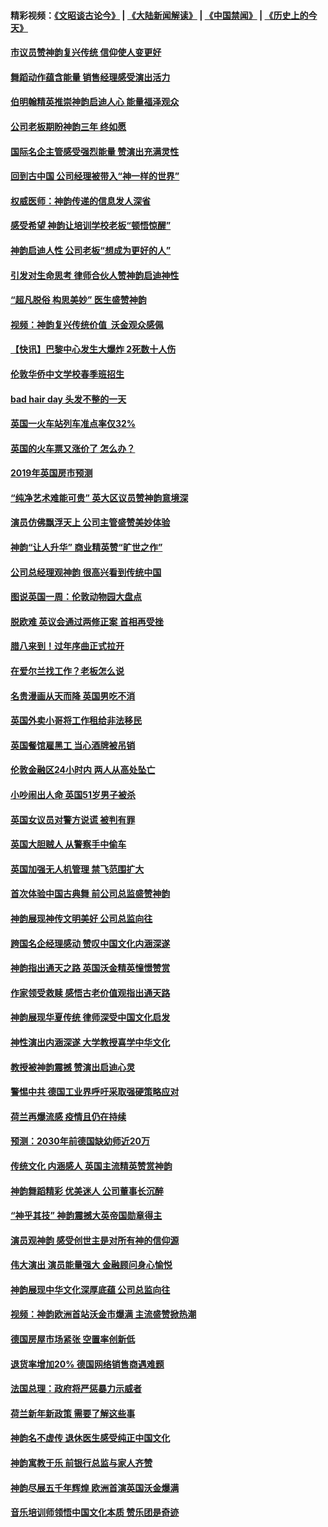 #### 精彩视频：[《文昭谈古论今》](https://github.com/gfw-breaker/wenzhao/blob/master/README.md?t=01140331) | [《大陆新闻解读》](https://github.com/gfw-breaker/ntdtv-comedy/blob/master/README.md?t=01140331) | [《中国禁闻》](https://github.com/gfw-breaker/ntdtv-news/blob/master/README.md?t=01140331) | [《历史上的今天》](https://github.com/gfw-breaker/today-in-history/blob/master/README.md?t=01140331) 

#### [市议员赞神韵复兴传统 信仰使人变更好](../pages/nsc974/n10973340.md?t=01140331) 

#### [舞蹈动作蕴含能量 销售经理感受演出活力](../pages/nsc974/n10973210.md?t=01140331) 

#### [伯明翰精英推崇神韵启迪人心 能量福泽观众](../pages/nsc974/n10971911.md?t=01140331) 

#### [公司老板期盼神韵三年 终如愿](../pages/nsc974/n10971777.md?t=01140331) 

#### [国际名企主管感受强烈能量 赞演出充满灵性](../pages/nsc974/n10971724.md?t=01140331) 

#### [回到古中国 公司经理被带入“神一样的世界”](../pages/nsc974/n10971705.md?t=01140331) 

#### [权威医师：神韵传递的信息发人深省](../pages/nsc974/n10971688.md?t=01140331) 

#### [感受希望 神韵让培训学校老板“顿悟惊醒”](../pages/nsc974/n10971444.md?t=01140331) 

#### [神韵启迪人性 公司老板“想成为更好的人”](../pages/nsc974/n10971424.md?t=01140331) 

#### [引发对生命思考 律师合伙人赞神韵启迪神性](../pages/nsc974/n10971151.md?t=01140331) 

#### [“超凡脱俗 构思美妙” 医生盛赞神韵](../pages/nsc974/n10971122.md?t=01140331) 

#### [视频：神韵复兴传统价值  沃金观众感佩](../pages/nsc974/n10970961.md?t=01140331) 

#### [【快讯】巴黎中心发生大爆炸 2死数十人伤](../pages/nsc974/n10970675.md?t=01140331) 

#### [伦敦华侨中文学校春季班招生](../pages/nsc974/n10970785.md?t=01140331) 

#### [bad hair day 头发不整的一天](../pages/nsc974/n10970780.md?t=01140331) 

#### [英国一火车站列车准点率仅32%](../pages/nsc974/n10970775.md?t=01140331) 

#### [英国的火车票又涨价了 怎么办？](../pages/nsc974/n10970766.md?t=01140331) 

#### [2019年英国房市预测](../pages/nsc974/n10970729.md?t=01140331) 

#### [“纯净艺术难能可贵” 英大区议员赞神韵意境深](../pages/nsc974/n10970162.md?t=01140331) 

#### [演员仿佛飘浮天上 公司主管盛赞美妙体验](../pages/nsc974/n10969882.md?t=01140331) 

#### [神韵“让人升华” 商业精英赞“旷世之作”](../pages/nsc974/n10969860.md?t=01140331) 

#### [公司总经理观神韵 很高兴看到传统中国](../pages/nsc974/n10969730.md?t=01140331) 

#### [图说英国一周：伦敦动物园大盘点](../pages/nsc974/n10969365.md?t=01140331) 

#### [脱欧难 英议会通过两修正案 首相再受挫](../pages/nsc974/n10968468.md?t=01140331) 

#### [腊八来到！过年序曲正式拉开](../pages/nsc974/n10968649.md?t=01140331) 

#### [在爱尔兰找工作？老板怎么说](../pages/nsc974/n10968555.md?t=01140331) 

#### [名贵漫画从天而降 英国男吃不消](../pages/nsc974/n10968559.md?t=01140331) 

#### [英国外卖小哥将工作租给非法移民](../pages/nsc974/n10968548.md?t=01140331) 

#### [英国餐馆雇黑工 当心酒牌被吊销](../pages/nsc974/n10968537.md?t=01140331) 

#### [伦敦金融区24小时内 两人从高处坠亡](../pages/nsc974/n10968533.md?t=01140331) 

#### [小吵闹出人命 英国51岁男子被杀](../pages/nsc974/n10968526.md?t=01140331) 

#### [英国女议员对警方说谎 被判有罪](../pages/nsc974/n10968517.md?t=01140331) 

#### [英国大胆贼人 从警察手中偷车](../pages/nsc974/n10968489.md?t=01140331) 

#### [英国加强无人机管理 禁飞范围扩大](../pages/nsc974/n10968473.md?t=01140331) 

#### [首次体验中国古典舞 前公司总监盛赞神韵](../pages/nsc974/n10967619.md?t=01140331) 

#### [神韵展现神传文明美好 公司总监向往](../pages/nsc974/n10967402.md?t=01140331) 

#### [跨国名企经理感动 赞叹中国文化内涵深遂](../pages/nsc974/n10967396.md?t=01140331) 

#### [神韵指出通天之路 英国沃金精英憧憬赞赏](../pages/nsc974/n10967254.md?t=01140331) 

#### [作家领受救赎 感悟古老价值观指出通天路](../pages/nsc974/n10967056.md?t=01140331) 

#### [神韵展现华夏传统 律师深受中国文化启发](../pages/nsc974/n10966824.md?t=01140331) 

#### [神性演出内涵深遂 大学教授喜学中华文化](../pages/nsc974/n10966804.md?t=01140331) 

#### [教授被神韵震撼 赞演出启迪心灵](../pages/nsc974/n10966792.md?t=01140331) 

#### [警惕中共 德国工业界呼吁采取强硬策略应对](../pages/nsc974/n10966701.md?t=01140331) 

#### [荷兰再爆流感 疫情且仍在持续](../pages/nsc974/n10965996.md?t=01140331) 

#### [预测：2030年前德国缺幼师近20万](../pages/nsc974/n10965934.md?t=01140331) 

#### [传统文化 内涵感人 英国主流精英赞赏神韵](../pages/nsc974/n10965374.md?t=01140331) 

#### [神韵舞蹈精彩 优美迷人 公司董事长沉醉](../pages/nsc974/n10965237.md?t=01140331) 

#### [“神乎其技” 神韵震撼大英帝国勋章得主](../pages/nsc974/n10964718.md?t=01140331) 

#### [演员观神韵 感受创世主是对所有神的信仰源](../pages/nsc974/n10964931.md?t=01140331) 

#### [伟大演出 演员能量强大 金融顾问身心愉悦](../pages/nsc974/n10964616.md?t=01140331) 

#### [神韵展现中华文化深厚底蕴 公司总监向往](../pages/nsc974/n10964581.md?t=01140331) 

#### [视频：神韵欧洲首站沃金市爆满 主流盛赞掀热潮](../pages/nsc974/n10964483.md?t=01140331) 

#### [德国房屋市场紧张 空置率创新低](../pages/nsc974/n10964397.md?t=01140331) 

#### [退货率增加20% 德国网络销售商遇难题](../pages/nsc974/n10964456.md?t=01140331) 

#### [法国总理：政府将严惩暴力示威者](../pages/nsc974/n10963993.md?t=01140331) 

#### [荷兰新年新政策 需要了解这些事](../pages/nsc974/n10963965.md?t=01140331) 

#### [神韵名不虚传 退休医生感受纯正中国文化](../pages/nsc974/n10962905.md?t=01140331) 

#### [神韵寓教于乐 前银行总监与家人齐赞](../pages/nsc974/n10962993.md?t=01140331) 

#### [神韵尽展五千年辉煌 欧洲首演英国沃金爆满](../pages/nsc974/n10962683.md?t=01140331) 

#### [音乐培训师领悟中国文化本质 赞乐团是奇迹](../pages/nsc974/n10962443.md?t=01140331) 

